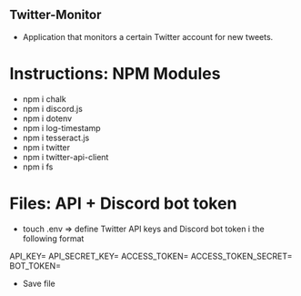 ## Twitter-Monitor

- Application that monitors a certain Twitter account for new tweets.

# Instructions: NPM Modules

- npm i chalk
- npm i discord.js
- npm i dotenv
- npm i log-timestamp
- npm i tesseract.js
- npm i twitter
- npm i twitter-api-client
- npm i fs

# Files: API + Discord bot token

- touch .env => define Twitter API keys and Discord bot token i the following format

API_KEY=
API_SECRET_KEY=
ACCESS_TOKEN=
ACCESS_TOKEN_SECRET=
BOT_TOKEN=

- Save file
